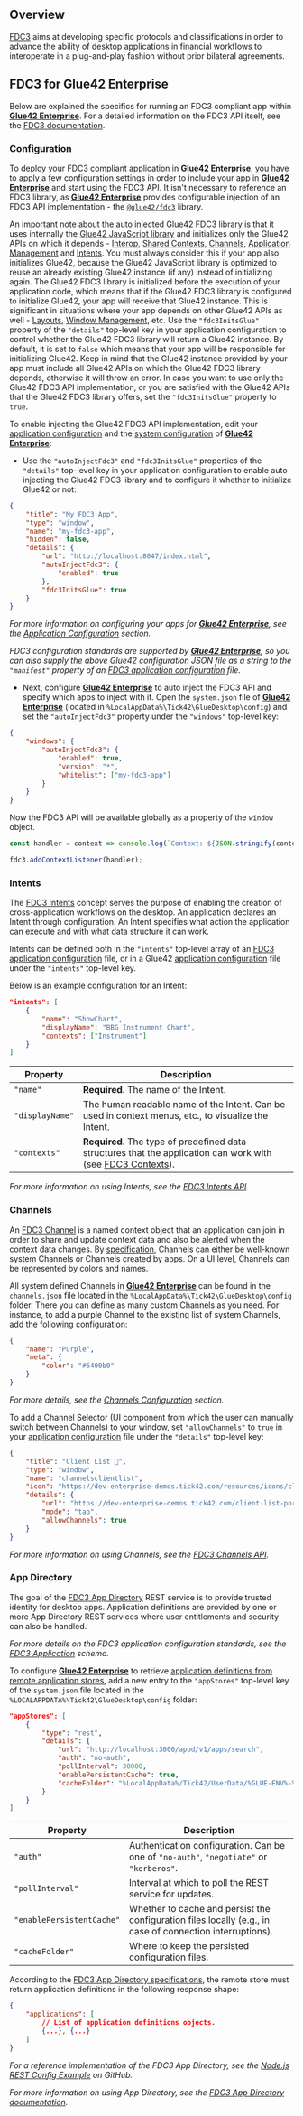 ## Overview

[FDC3](https://fdc3.finos.org/) aims at developing specific protocols and classifications in order to advance the ability of desktop applications in financial workflows to interoperate in a plug-and-play fashion without prior bilateral agreements.

## FDC3 for Glue42 Enterprise

<glue42 name="addClass" class="colorSection" element="p" text="Available since Glue42 Enterprise 3.9">

Below are explained the specifics for running an FDC3 compliant app within [**Glue42 Enterprise**](https://glue42.com/enterprise/). For a detailed information on the FDC3 API itself, see the [FDC3 documentation](https://fdc3.finos.org/docs/fdc3-intro).

### Configuration

To deploy your FDC3 compliant application in [**Glue42 Enterprise**](https://glue42.com/enterprise/), you have to apply a few configuration settings in order to include your app in [**Glue42 Enterprise**](https://glue42.com/enterprise/) and start using the FDC3 API. It isn't necessary to reference an FDC3 library, as [**Glue42 Enterprise**](https://glue42.com/enterprise/) provides configurable injection of an FDC3 API implementation - the [`@glue42/fdc3`](https://www.npmjs.com/package/@glue42/fdc3) library.

An important note about the auto injected Glue42 FDC3 library is that it uses internally the [Glue42 JavaScript library](../how-to/glue42-enable-your-app/javascript/index.html) and initializes only the Glue42 APIs on which it depends - [Interop](../../glue42-concepts/data-sharing-between-apps/interop/javascript/index.html), [Shared Contexts](../../glue42-concepts/data-sharing-between-apps/shared-contexts/javascript/index.html), [Channels](../../glue42-concepts/data-sharing-between-apps/channels/javascript/index.html), [Application Management](../../glue42-concepts/application-management/javascript/index.html) and [Intents](../../glue42-concepts/intents/javascript/index.html). You must always consider this if your app also initializes Glue42, because the Glue42 JavaScript library is optimized to reuse an already existing Glue42 instance (if any) instead of initializing again. The Glue42 FDC3 library is initialized before the execution of your application code, which means that if the Glue42 FDC3 library is configured to initialize Glue42, your app will receive that Glue42 instance. This is significant in situations where your app depends on other Glue42 APIs as well - [Layouts](../../glue42-concepts/windows/layouts/javascript/index.html), [Window Management](../../glue42-concepts/windows/window-management/javascript/index.html), etc. Use the `"fdc3InitsGlue"` property of the `"details"` top-level key in your application configuration to control whether the Glue42 FDC3 library will return a Glue42 instance. By default, it is set to `false` which means that your app will be responsible for initializing Glue42. Keep in mind that the Glue42 instance provided by your app must include all Glue42 APIs on which the Glue42 FDC3 library depends, otherwise it will throw an error. In case you want to use only the Glue42 FDC3 API implementation, or you are satisfied with the Glue42 APIs that the Glue42 FDC3 library offers, set the `"fdc3InitsGlue"` property to `true`.

To enable injecting the Glue42 FDC3 API implementation, edit your [application configuration](../../developers/configuration/application/index.html) and the [system configuration](../../developers/configuration/system/index.html) of [**Glue42 Enterprise**](https://glue42.com/enterprise/):

- Use the `"autoInjectFdc3"` and `"fdc3InitsGlue"` properties of the `"details"` top-level key in your application configuration to enable auto injecting the Glue42 FDC3 library and to configure it whether to initialize Glue42 or not:

```json
{
    "title": "My FDC3 App",
    "type": "window",
    "name": "my-fdc3-app",
    "hidden": false,
    "details": {
        "url": "http://localhost:8047/index.html",
        "autoInjectFdc3": {
            "enabled": true
        },
        "fdc3InitsGlue": true
    }
}
```

*For more information on configuring your apps for [**Glue42 Enterprise**](https://glue42.com/enterprise/), see the [Application Configuration](../../developers/configuration/application/index.html) section.*

*FDC3 configuration standards are supported by [**Glue42 Enterprise**](https://glue42.com/enterprise/), so you can also supply the above Glue42 configuration JSON file as a string to the `"manifest"` property of an [FDC3 application configuration](https://fdc3.finos.org/schemas/1.2/app-directory#tag/Application) file.*

- Next, configure [**Glue42 Enterprise**](https://glue42.com/enterprise/) to auto inject the FDC3 API and specify which apps to inject with it. Open the `system.json` file of [**Glue42 Enterprise**](https://glue42.com/enterprise/) (located in `%LocalAppData%\Tick42\GlueDesktop\config`) and set the `"autoInjectFdc3"` property under the `"windows"` top-level key:

```json
{
    "windows": {
        "autoInjectFdc3": {
            "enabled": true,
            "version": "*",
            "whitelist": ["my-fdc3-app"]
        }
    }
}
```

Now the FDC3 API will be available globally as a property of the `window` object.

```javascript
const handler = context => console.log(`Context: ${JSON.stringify(context)}`);

fdc3.addContextListener(handler);
```

### Intents

The [FDC3 Intents](https://fdc3.finos.org/docs/intents/overview) concept serves the purpose of enabling the creation of cross-application workflows on the desktop. An application declares an Intent through configuration. An Intent specifies what action the application can execute and with what data structure it can work.

Intents can be defined both in the `"intents"` top-level array of an [FDC3 application configuration](https://fdc3.finos.org/schemas/1.2/app-directory#tag/Application) file, or in a Glue42 [application configuration](../../developers/configuration/application/index.html) file under the `"intents"` top-level key.

Below is an example configuration for an Intent:

```json
"intents": [
    {
        "name": "ShowChart",
        "displayName": "BBG Instrument Chart",
        "contexts": ["Instrument"]
    }
]
```

| Property | Description |
|----------|-------------|
| `"name"` | **Required.** The name of the Intent. |
| `"displayName"` | The human readable name of the Intent. Can be used in context menus, etc., to visualize the Intent. |
| `"contexts"` | **Required.** The type of predefined data structures that the application can work with (see [FDC3 Contexts](https://fdc3.finos.org/docs/next/context/overview)). |

*For more information on using Intents, see the [FDC3 Intents API](https://fdc3.finos.org/docs/intents/overview).*

### Channels

An [FDC3 Channel](https://fdc3.finos.org/docs/api/ref/Channel) is a named context object that an application can join in order to share and update context data and also be alerted when the context data changes. By [specification](https://fdc3.finos.org/docs/api/spec#context-channels), Channels can either be well-known system Channels or Channels created by apps. On a UI level, Channels can be represented by colors and names.

All system defined Channels in [**Glue42 Enterprise**](https://glue42.com/enterprise/) can be found in the `channels.json` file located in the `%LocalAppData%\Tick42\GlueDesktop\config` folder. There you can define as many custom Channels as you need. For instance, to add a purple Channel to the existing list of system Channels, add the following configuration:

```json
{
    "name": "Purple",
    "meta": {
        "color": "#6400b0"
    }
}
```

*For more details, see the [Channels Configuration](../../developers/configuration/channels/index.html) section.*

To add a Channel Selector (UI component from which the user can manually switch between Channels) to your window, set `"allowChannels"` to `true` in your [application configuration](../../developers/configuration/application/index.html) file under the `"details"` top-level key:

```json
{
    "title": "Client List 🔗",
    "type": "window",
    "name": "channelsclientlist",
    "icon": "https://dev-enterprise-demos.tick42.com/resources/icons/clients.ico",
    "details": {
        "url": "https://dev-enterprise-demos.tick42.com/client-list-portfolio-contact/#/clientlist",
        "mode": "tab",
        "allowChannels": true
    }
}
```

*For more information on using Channels, see the [FDC3 Channels API](https://fdc3.finos.org/docs/api/ref/Channel).*

### App Directory

The goal of the [FDC3 App Directory](https://fdc3.finos.org/docs/app-directory/overview) REST service is to provide trusted identity for desktop apps. Application definitions are provided by one or more App Directory REST services where user entitlements and security can also be handled.

*For more details on the FDC3 application configuration standards, see the [FDC3 Application](https://fdc3.finos.org/schemas/1.2/app-directory#tag/Application) schema.*

To configure [**Glue42 Enterprise**](https://glue42.com/enterprise/) to retrieve [application definitions from remote application stores](../../developers/configuration/system/index.html#application_stores), add a new entry to the `"appStores"` top-level key of the `system.json` file located in the `%LOCALAPPDATA%\Tick42\GlueDesktop\config` folder:

```json
"appStores": [
    {
        "type": "rest",
        "details": {
            "url": "http://localhost:3000/appd/v1/apps/search",
            "auth": "no-auth",
            "pollInterval": 30000,
            "enablePersistentCache": true,
            "cacheFolder": "%LocalAppData%/Tick42/UserData/%GLUE-ENV%-%GLUE-REGION%/gcsCache/"
        }
    }
]
```

| Property | Description |
|----------|-------------|
| `"auth"` | Authentication configuration. Can be one of `"no-auth"`, `"negotiate"` or `"kerberos"`. |
| `"pollInterval"` | Interval at which to poll the REST service for updates. |
| `"enablePersistentCache"` | Whether to cache and persist the configuration files locally (e.g., in case of connection interruptions). |
| `"cacheFolder"` | Where to keep the persisted configuration files. |

According to the [FDC3 App Directory specifications](https://fdc3.finos.org/schemas/1.2/app-directory), the remote store must return application definitions in the following response shape:

```json
{
    "applications": [
        // List of application definitions objects.
        {...}, {...}
    ]
}
```

*For a reference implementation of the FDC3 App Directory, see the [Node.js REST Config Example](https://github.com/Glue42/rest-config-example-node-js) on GitHub.*

*For more information on using App Directory, see the [FDC3 App Directory documentation](https://fdc3.finos.org/docs/app-directory/overview).* 